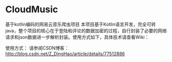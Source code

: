 # CloudMusic
基于kotlin编码的网易云音乐爬虫项目
本项目基于Kotlin语言开发，完全可转java，整个项目的核心在于登陆和评论的数据加密的过程，自行封装了必要的网络请求和json数据进一步解析封装。使用方式如下，具体技术请查看Wiki：

使用方式：
请参阅CSDN博客：http://blog.csdn.net/Z_DingHao/article/details/77512886

